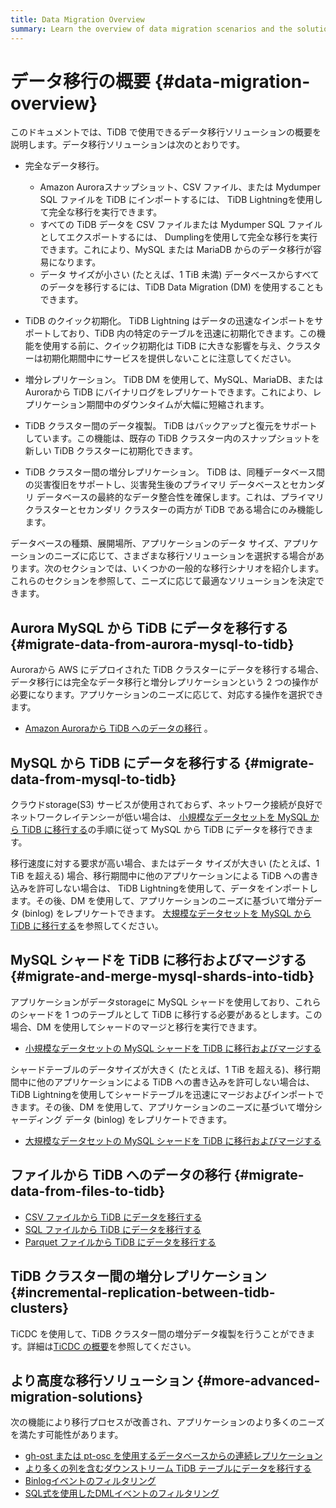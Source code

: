 ```yaml
---
title: Data Migration Overview
summary: Learn the overview of data migration scenarios and the solutions.
---
```


# データ移行の概要 {#data-migration-overview}

このドキュメントでは、TiDB で使用できるデータ移行ソリューションの概要を説明します。データ移行ソリューションは次のとおりです。

-   完全なデータ移行。
    -   Amazon Auroraスナップショット、CSV ファイル、または Mydumper SQL ファイルを TiDB にインポートするには、 TiDB Lightningを使用して完全な移行を実行できます。
    -   すべての TiDB データを CSV ファイルまたは Mydumper SQL ファイルとしてエクスポートするには、 Dumplingを使用して完全な移行を実行できます。これにより、MySQL または MariaDB からのデータ移行が容易になります。
    -   データ サイズが小さい (たとえば、1 TiB 未満) データベースからすべてのデータを移行するには、TiDB Data Migration (DM) を使用することもできます。

-   TiDB のクイック初期化。 TiDB Lightning はデータの迅速なインポートをサポートしており、TiDB 内の特定のテーブルを迅速に初期化できます。この機能を使用する前に、クイック初期化は TiDB に大きな影響を与え、クラスターは初期化期間中にサービスを提供しないことに注意してください。

-   増分レプリケーション。 TiDB DM を使用して、MySQL、MariaDB、またはAuroraから TiDB にバイナリログをレプリケートできます。これにより、レプリケーション期間中のダウンタイムが大幅に短縮されます。

-   TiDB クラスター間のデータ複製。 TiDB はバックアップと復元をサポートしています。この機能は、既存の TiDB クラスター内のスナップショットを新しい TiDB クラスターに初期化できます。

-   TiDB クラスター間の増分レプリケーション。 TiDB は、同種データベース間の災害復旧をサポートし、災害発生後のプライマリ データベースとセカンダリ データベースの最終的なデータ整合性を確保します。これは、プライマリ クラスターとセカンダリ クラスターの両方が TiDB である場合にのみ機能します。

データベースの種類、展開場所、アプリケーションのデータ サイズ、アプリケーションのニーズに応じて、さまざまな移行ソリューションを選択する場合があります。次のセクションでは、いくつかの一般的な移行シナリオを紹介します。これらのセクションを参照して、ニーズに応じて最適なソリューションを決定できます。

## Aurora MySQL から TiDB にデータを移行する {#migrate-data-from-aurora-mysql-to-tidb}

Auroraから AWS にデプロイされた TiDB クラスターにデータを移行する場合、データ移行には完全なデータ移行と増分レプリケーションという 2 つの操作が必要になります。アプリケーションのニーズに応じて、対応する操作を選択できます。

-   [Amazon Auroraから TiDB へのデータの移行](/migrate-aurora-to-tidb.md) 。

## MySQL から TiDB にデータを移行する {#migrate-data-from-mysql-to-tidb}

クラウドstorage(S3) サービスが使用されておらず、ネットワーク接続が良好でネットワークレイテンシーが低い場合は、 [小規模なデータセットを MySQL から TiDB に移行する](/migrate-small-mysql-to-tidb.md)の手順に従って MySQL から TiDB にデータを移行できます。

移行速度に対する要求が高い場合、またはデータ サイズが大きい (たとえば、1 TiB を超える) 場合、移行期間中に他のアプリケーションによる TiDB への書き込みを許可しない場合は、 TiDB Lightningを使用して、データをインポートします。その後、DM を使用して、アプリケーションのニーズに基づいて増分データ (binlog) をレプリケートできます。 [大規模なデータセットを MySQL から TiDB に移行する](/migrate-large-mysql-to-tidb.md)を参照してください。

## MySQL シャードを TiDB に移行およびマージする {#migrate-and-merge-mysql-shards-into-tidb}

アプリケーションがデータstorageに MySQL シャードを使用しており、これらのシャードを 1 つのテーブルとして TiDB に移行する必要があるとします。この場合、DM を使用してシャードのマージと移行を実行できます。

-   [小規模なデータセットの MySQL シャードを TiDB に移行およびマージする](/migrate-small-mysql-shards-to-tidb.md)

シャードテーブルのデータサイズが大きく (たとえば、1 TiB を超える)、移行期間中に他のアプリケーションによる TiDB への書き込みを許可しない場合は、 TiDB Lightningを使用してシャードテーブルを迅速にマージおよびインポートできます。その後、DM を使用して、アプリケーションのニーズに基づいて増分シャーディング データ (binlog) をレプリケートできます。

-   [大規模なデータセットの MySQL シャードを TiDB に移行およびマージする](/migrate-large-mysql-shards-to-tidb.md)

## ファイルから TiDB へのデータの移行 {#migrate-data-from-files-to-tidb}

-   [CSV ファイルから TiDB にデータを移行する](/migrate-from-csv-files-to-tidb.md)
-   [SQL ファイルから TiDB にデータを移行する](/migrate-from-sql-files-to-tidb.md)
-   [Parquet ファイルから TiDB にデータを移行する](/migrate-from-parquet-files-to-tidb.md)

## TiDB クラスター間の増分レプリケーション {#incremental-replication-between-tidb-clusters}

TiCDC を使用して、TiDB クラスター間の増分データ複製を行うことができます。詳細は[TiCDC の概要](/ticdc/ticdc-overview.md)を参照してください。

## より高度な移行ソリューション {#more-advanced-migration-solutions}

次の機能により移行プロセスが改善され、アプリケーションのより多くのニーズを満たす可能性があります。

-   [gh-ost または pt-osc を使用するデータベースからの連続レプリケーション](/migrate-with-pt-ghost.md)
-   [より多くの列を含むダウンストリーム TiDB テーブルにデータを移行する](/migrate-with-more-columns-downstream.md)
-   [Binlogイベントのフィルタリング](/filter-binlog-event.md)
-   [SQL式を使用したDMLイベントのフィルタリング](/filter-dml-event.md)
